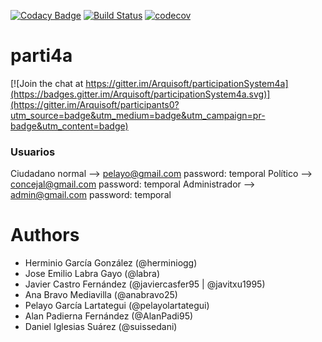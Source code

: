 [![Codacy Badge](https://api.codacy.com/project/badge/Grade/089387f7f5c04fafa1f5bf35096a58a2)](https://www.codacy.com/app/pelayolartategui/parti4a?utm_source=github.com&amp;utm_medium=referral&amp;utm_content=Arquisoft/parti4a&amp;utm_campaign=Badge_Grade)
[![Build Status](https://travis-ci.org/Arquisoft/parti4a.svg?branch=master)](https://travis-ci.org/Arquisoft/parti4a)
[![codecov](https://codecov.io/gh/Arquisoft/parti4a/branch/master/graph/badge.svg)](https://codecov.io/gh/Arquisoft/parti4a)


# parti4a

[![Join the chat at https://gitter.im/Arquisoft/participationSystem4a](https://badges.gitter.im/Arquisoft/participationSystem4a.svg)](https://gitter.im/Arquisoft/participants0?utm_source=badge&utm_medium=badge&utm_campaign=pr-badge&utm_content=badge)


### Usuarios
Ciudadano normal --> pelayo@gmail.com password: temporal
Político --> concejal@gmail.com password: temporal
Administrador --> admin@gmail.com password: temporal


# Authors

- Herminio García González (@herminiogg)
- Jose Emilio Labra Gayo (@labra)
- Javier Castro Fernández (@javiercasfer95 | @javitxu1995)
- Ana Bravo Mediavilla (@anabravo25)
- Pelayo García Lartategui (@pelayolartategui)
- Alan Padierna Fernández (@AlanPadi95)
- Daniel Iglesias Suárez (@suissedani)

